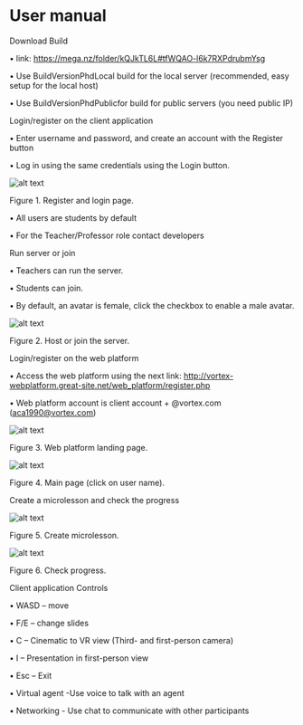 # User manual

Download Build

•	link: https://mega.nz/folder/kQJkTL6L#tfWQAO-l6k7RXPdrubmYsg

•	Use BuildVersionPhdLocal build for the local server (recommended, easy setup for the local host)

•	Use BuildVersionPhdPublicfor build for public servers (you need public IP)


Login/register on the client application

•	Enter username and password, and create an account with the Register button

•	Log in using the same credentials using the Login button.

![alt text](https://github.com/Aca1990/VoRtex-School/blob/master/Pictures/RegisterLogin.png?raw=true)

Figure 1. Register and login page.

•	All users are students by default

•	For the Teacher/Professor role contact developers


Run server or join

•	Teachers can run the server.

•	Students can join.

•	By default, an avatar is female, click the checkbox to enable a male avatar.

![alt text](https://github.com/Aca1990/VoRtex-School/blob/master/Pictures/HostOrJoinServer.png?raw=true)

Figure 2. Host or join the server.


Login/register on the web platform

•	Access the web platform using the next link: http://vortex-webplatform.great-site.net/web_platform/register.php

•	Web platform account is client account + @vortex.com (aca1990@vortex.com)

![alt text](https://github.com/Aca1990/VoRtex-School/blob/master/Pictures/Webplatform.png?raw=true)

Figure 3. Web platform landing page.

![alt text](https://github.com/Aca1990/VoRtex-School/blob/master/Pictures/SocialPage.png?raw=true)

Figure 4. Main page (click on user name).


Create a microlesson and check the progress

![alt text](https://github.com/Aca1990/VoRtex-School/blob/master/Pictures/CreateSelectMicrolesson.png?raw=true)

Figure 5. Create microlesson.

![alt text](https://github.com/Aca1990/VoRtex-School/blob/master/Pictures/Progress.png?raw=true)

Figure 6. Check progress.

Client application Controls

•	WASD – move

•	F/E – change slides

•	C – Cinematic to VR view (Third- and first-person camera)

•	I – Presentation in first-person view

•	Esc – Exit

•	Virtual agent -Use voice to talk with an agent

•	Networking - Use chat to communicate with other participants

